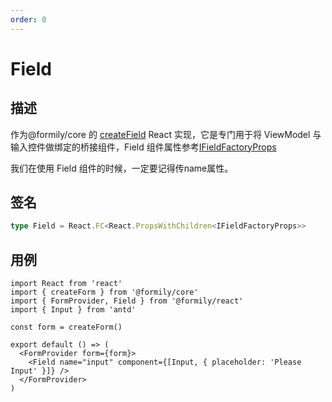 ```yaml
---
order: 0
---
```


# Field

## 描述

作为@formily/core 的 [createField](https://core.formilyjs.org/zh-CN/api/models/form#createfield) React 实现，它是专门用于将 ViewModel 与输入控件做绑定的桥接组件，Field 组件属性参考[IFieldFactoryProps](https://core.formilyjs.org/zh-CN/api/models/form#ifieldfactoryprops)

<Alert>
我们在使用 Field 组件的时候，一定要记得传name属性。
</Alert>

## 签名

```ts
type Field = React.FC<React.PropsWithChildren<IFieldFactoryProps>>
```

## 用例

```tsx
import React from 'react'
import { createForm } from '@formily/core'
import { FormProvider, Field } from '@formily/react'
import { Input } from 'antd'

const form = createForm()

export default () => (
  <FormProvider form={form}>
    <Field name="input" component={[Input, { placeholder: 'Please Input' }]} />
  </FormProvider>
)
```
